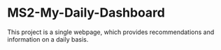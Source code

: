 # MS2-My-Daily-Dashboard
This project is a single webpage, which provides recommendations and information on a daily basis.
